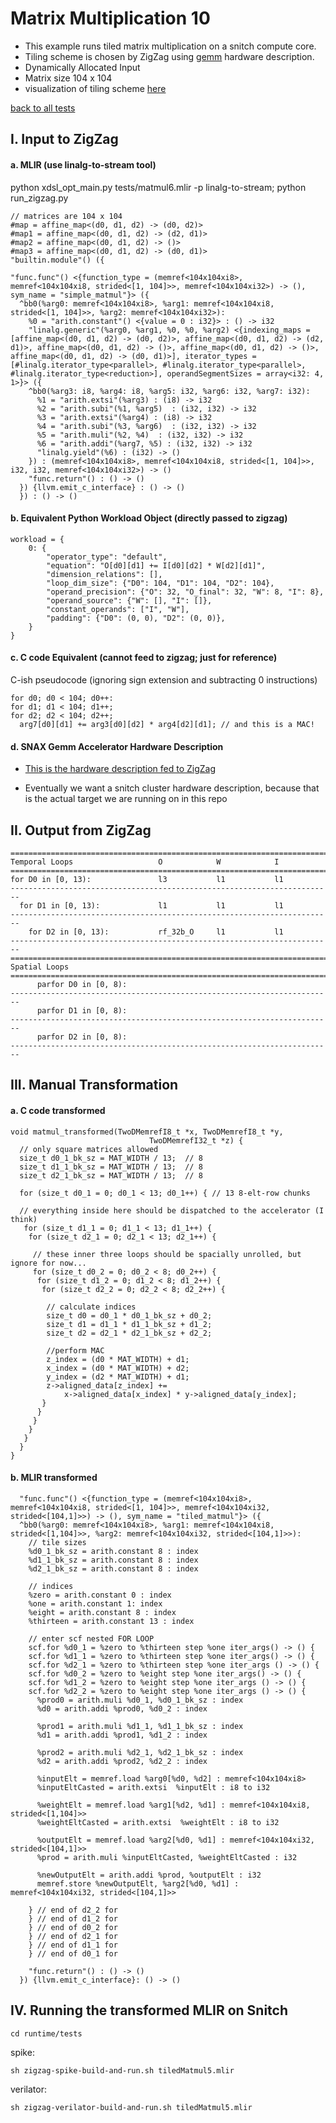 # Matrix Multiplication 10

- This example runs tiled matrix multiplication on a snitch compute core.
- Tiling scheme is chosen by ZigZag using [gemm](https://github.com/KULeuven-MICAS/zigzag/blob/f53a6bf98b6eb4d4a592d3c5b1bf9cc6cce2eadc/zigzag/inputs/examples/hardware/Gemm.py) hardware description.
- Dynamically Allocated Input
- Matrix size 104 x 104
- visualization of tiling scheme [here](https://docs.google.com/presentation/d/1_Xge48d5kN_uN03p3XD45aLoHuVnJ4UR7y0NiWZhvCE/edit?usp=sharing)

[back to all tests](../../../zigzag-fork/README.md#Examples)

## I. Input to ZigZag

#### a. MLIR (use linalg-to-stream tool)

python xdsl_opt_main.py tests/matmul6.mlir -p linalg-to-stream; python run_zigzag.py

```
// matrices are 104 x 104
#map = affine_map<(d0, d1, d2) -> (d0, d2)>
#map1 = affine_map<(d0, d1, d2) -> (d2, d1)>
#map2 = affine_map<(d0, d1, d2) -> ()>
#map3 = affine_map<(d0, d1, d2) -> (d0, d1)>
"builtin.module"() ({
 
"func.func"() <{function_type = (memref<104x104xi8>, memref<104x104xi8, strided<[1, 104]>>, memref<104x104xi32>) -> (), sym_name = "simple_matmul"}> ({
  ^bb0(%arg0: memref<104x104xi8>, %arg1: memref<104x104xi8, strided<[1, 104]>>, %arg2: memref<104x104xi32>):
    %0 = "arith.constant"() <{value = 0 : i32}> : () -> i32
    "linalg.generic"(%arg0, %arg1, %0, %0, %arg2) <{indexing_maps = [affine_map<(d0, d1, d2) -> (d0, d2)>, affine_map<(d0, d1, d2) -> (d2, d1)>, affine_map<(d0, d1, d2) -> ()>, affine_map<(d0, d1, d2) -> ()>, affine_map<(d0, d1, d2) -> (d0, d1)>], iterator_types = [#linalg.iterator_type<parallel>, #linalg.iterator_type<parallel>, #linalg.iterator_type<reduction>], operandSegmentSizes = array<i32: 4, 1>}> ({
    ^bb0(%arg3: i8, %arg4: i8, %arg5: i32, %arg6: i32, %arg7: i32):
      %1 = "arith.extsi"(%arg3) : (i8) -> i32
      %2 = "arith.subi"(%1, %arg5)  : (i32, i32) -> i32
      %3 = "arith.extsi"(%arg4) : (i8) -> i32
      %4 = "arith.subi"(%3, %arg6)  : (i32, i32) -> i32
      %5 = "arith.muli"(%2, %4)  : (i32, i32) -> i32
      %6 = "arith.addi"(%arg7, %5) : (i32, i32) -> i32
      "linalg.yield"(%6) : (i32) -> ()
    }) : (memref<104x104xi8>, memref<104x104xi8, strided<[1, 104]>>, i32, i32, memref<104x104xi32>) -> ()
    "func.return"() : () -> ()
  }) {llvm.emit_c_interface} : () -> ()
  }) : () -> ()
```

#### b. Equivalent Python Workload Object (directly passed to zigzag)

```
workload = {
    0: {
        "operator_type": "default",
        "equation": "O[d0][d1] += I[d0][d2] * W[d2][d1]",
        "dimension_relations": [],
        "loop_dim_size": {"D0": 104, "D1": 104, "D2": 104},
        "operand_precision": {"O": 32, "O_final": 32, "W": 8, "I": 8},
        "operand_source": {"W": [], "I": []},
        "constant_operands": ["I", "W"],
        "padding": {"D0": (0, 0), "D2": (0, 0)},
    }
}
```

#### c. C code Equivalent (cannot feed to zigzag; just for reference)

C-ish pseudocode (ignoring sign extension and subtracting 0 instructions)

```
for d0; d0 < 104; d0++:
for d1; d1 < 104; d1++;
for d2; d2 < 104; d2++;
  arg7[d0][d1] += arg3[d0][d2] * arg4[d2][d1]; // and this is a MAC!
```

#### d. SNAX Gemm Accelerator Hardware Description

- [This is the hardware description fed to ZigZag](https://github.com/xdslproject/linalg-to-stream/blob/main/inputs/hardware/snax_gemm.py)

- Eventually we want a snitch cluster hardware description, because that is the actual target we are running on in this repo

## II. Output from ZigZag

```
========================================================================
Temporal Loops                   O            W            I            
========================================================================
for D0 in [0, 13):               l3           l1           l1           
------------------------------------------------------------------------
  for D1 in [0, 13):             l1           l1           l1           
------------------------------------------------------------------------
    for D2 in [0, 13):           rf_32b_O     l1           l1           
------------------------------------------------------------------------
========================================================================
Spatial Loops                                                           
========================================================================
      parfor D0 in [0, 8):                                              
------------------------------------------------------------------------
      parfor D1 in [0, 8):                                              
------------------------------------------------------------------------
      parfor D2 in [0, 8):                                              
------------------------------------------------------------------------
```

## III. Manual Transformation

#### a. C code transformed

```
void matmul_transformed(TwoDMemrefI8_t *x, TwoDMemrefI8_t *y,
                               TwoDMemrefI32_t *z) {
  // only square matrices allowed
  size_t d0_1_bk_sz = MAT_WIDTH / 13;  // 8
  size_t d1_1_bk_sz = MAT_WIDTH / 13;  // 8
  size_t d2_1_bk_sz = MAT_WIDTH / 13;  // 8
   
  for (size_t d0_1 = 0; d0_1 < 13; d0_1++) { // 13 8-elt-row chunks
  
  // everything inside here should be dispatched to the accelerator (I think)
   for (size_t d1_1 = 0; d1_1 < 13; d1_1++) {
    for (size_t d2_1 = 0; d2_1 < 13; d2_1++) {
    
     // these inner three loops should be spacially unrolled, but ignore for now...
     for (size_t d0_2 = 0; d0_2 < 8; d0_2++) {
      for (size_t d1_2 = 0; d1_2 < 8; d1_2++) {
       for (size_t d2_2 = 0; d2_2 < 8; d2_2++) {
       
        // calculate indices
        size_t d0 = d0_1 * d0_1_bk_sz + d0_2;
        size_t d1 = d1_1 * d1_1_bk_sz + d1_2;
        size_t d2 = d2_1 * d2_1_bk_sz + d2_2;
        
        //perform MAC
        z_index = (d0 * MAT_WIDTH) + d1;
        x_index = (d0 * MAT_WIDTH) + d2;
        y_index = (d2 * MAT_WIDTH) + d1;
        z->aligned_data[z_index] +=
            x->aligned_data[x_index] * y->aligned_data[y_index];
       }
      }
     }
    }
   }
  }                           
}
```

#### b. MLIR transformed

```
  "func.func"() <{function_type = (memref<104x104xi8>, memref<104x104xi8, strided<[1, 104]>>, memref<104x104xi32, strided<[104,1]>>) -> (), sym_name = "tiled_matmul"}> ({
  ^bb0(%arg0: memref<104x104xi8>, %arg1: memref<104x104xi8, strided<[1,104]>>, %arg2: memref<104x104xi32, strided<[104,1]>>):
    // tile sizes
    %d0_1_bk_sz = arith.constant 8 : index
    %d1_1_bk_sz = arith.constant 8 : index
    %d2_1_bk_sz = arith.constant 8 : index
    
    // indices
    %zero = arith.constant 0 : index
    %one = arith.constant 1: index
    %eight = arith.constant 8 : index
    %thirteen = arith.constant 13 : index

    // enter scf nested FOR LOOP
    scf.for %d0_1 = %zero to %thirteen step %one iter_args() -> () {
    scf.for %d1_1 = %zero to %thirteen step %one iter_args() -> () {  
    scf.for %d2_1 = %zero to %thirteen step %one iter_args () -> () {
    scf.for %d0_2 = %zero to %eight step %one iter_args() -> () {       
    scf.for %d1_2 = %zero to %eight step %one iter_args () -> () { 
    scf.for %d2_2 = %zero to %eight step %one iter_args () -> () {
      %prod0 = arith.muli %d0_1, %d0_1_bk_sz : index
      %d0 = arith.addi %prod0, %d0_2 : index

      %prod1 = arith.muli %d1_1, %d1_1_bk_sz : index
      %d1 = arith.addi %prod1, %d1_2 : index

      %prod2 = arith.muli %d2_1, %d2_1_bk_sz : index
      %d2 = arith.addi %prod2, %d2_2 : index

      %inputElt = memref.load %arg0[%d0, %d2] : memref<104x104xi8>
      %inputEltCasted = arith.extsi  %inputElt : i8 to i32 
      
      %weightElt = memref.load %arg1[%d2, %d1] : memref<104x104xi8, strided<[1,104]>>
      %weightEltCasted = arith.extsi  %weightElt : i8 to i32 

      %outputElt = memref.load %arg2[%d0, %d1] : memref<104x104xi32, strided<[104,1]>> 
      %prod = arith.muli %inputEltCasted, %weightEltCasted : i32

      %newOutputElt = arith.addi %prod, %outputElt : i32 
      memref.store %newOutputElt, %arg2[%d0, %d1] : memref<104x104xi32, strided<[104,1]>>

    } // end of d2_2 for
    } // end of d1_2 for
    } // end of d0_2 for
    } // end of d2_1 for
    } // end of d1_1 for
    } // end of d0_1 for

    "func.return"() : () -> ()
  }) {llvm.emit_c_interface}: () -> ()
```

## IV. Running the transformed MLIR on Snitch

```
cd runtime/tests
```

spike: 

```
sh zigzag-spike-build-and-run.sh tiledMatmul5.mlir
```

verilator:

```
sh zigzag-verilator-build-and-run.sh tiledMatmul5.mlir
```

